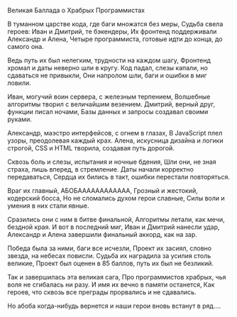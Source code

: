 Великая Баллада о Храбрых Программистах

В туманном царстве кода, где баги множатся без меры,
Судьба свела героев: Иван и Дмитрий, те бэкендеры,
Их фронтенд поддерживали Александр и Алена,
Четыре программиста, готовые идти до конца, до самого она.

Ведь путь их был нелегким, трудности на каждом шагу,
Фронтенд хромал и даты неверно шли в кругу.
Код падал, слезы капали, но сдаваться не привыкли,
Они напролом шли, баги и ошибки в миг ловили.

Иван, могучий воин сервера, с железным терпением,
Волшебные алгоритмы творил с величайшим везением.
Дмитрий, верный друг, функции писал ночами,
Базы данных и запросы создавал своими руками.

Александр, маэстро интерфейсов, с огнем в глазах,
В JavaScript плел узоры, преодолевая каждый крах.
Алена, искусница дизайна и логики строгой,
CSS и HTML творила, создавая путь дорогой.

Сквозь боль и слезы, испытания и ночные бдения,
Шли они, не зная страха, лишь вперед, в стремление.
Даты начали корректно передаваться,
Сердца их бились в такт, ошибки перестали повторяться.

Враг их главный, АБОБАААААААААААА,
Грозный и жестокий, кодерский босса,
Но не сломались духом герои славные,
Силы воли и умения в них стали явные.

Сразились они с ним в битве финальной,
Алгоритмы летали, как мечи, бездной края.
И вот в последний миг, Иван и Дмитрий нанесли удар,
Александр и Алена завершили финальный аккорд, как на зар.

Победа была за ними, баги все исчезли,
Проект их засиял, словно звезда, на небесах повисли.
Судьба их наградила за усилия столь великие,
Проект был оценен в 85 баллов, путь их был не безликий.

Так и завершилась эта великая сага,
Про программистов храбрых, чья воля не сгибалась ни разу.
И имя их вечно в памяти останется,
Как героев, что сквозь все преграды прорвались и не сдавались.
































































Но абоба когда-нибудь вернется и наши герои вновь встанут в ряд....